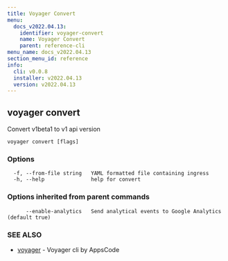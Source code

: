 ```yaml
---
title: Voyager Convert
menu:
  docs_v2022.04.13:
    identifier: voyager-convert
    name: Voyager Convert
    parent: reference-cli
menu_name: docs_v2022.04.13
section_menu_id: reference
info:
  cli: v0.0.8
  installer: v2022.04.13
  version: v2022.04.13
---
```


## voyager convert

Convert v1beta1 to v1 api version

```
voyager convert [flags]
```

### Options

```
  -f, --from-file string   YAML formatted file containing ingress
  -h, --help               help for convert
```

### Options inherited from parent commands

```
      --enable-analytics   Send analytical events to Google Analytics (default true)
```

### SEE ALSO

* [voyager](/docs/v2022.04.13/reference/cli/voyager)	 - Voyager cli by AppsCode

